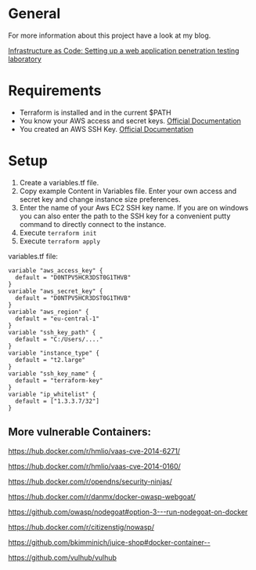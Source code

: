 # General

For more information about this project have a look at my blog.

[Infrastructure as Code: Setting up a web application penetration testing laboratory](https://avasdream.engineer/terraform-hacking-lab)

# Requirements

- Terraform is installed and in the current \$PATH
- You know your AWS access and secret keys. [Official Documentation](https://docs.aws.amazon.com/general/latest/gr/aws-sec-cred-types.html)
- You created an AWS SSH Key. [Official Documentation](https://docs.aws.amazon.com/ground-station/latest/ug/create-ec2-ssh-key-pair.html)

# Setup

1. Create a variables.tf file.
2. Copy example Content in Variables file. Enter your own access and secret key and change instance size preferences.
3. Enter the name of your Aws EC2 SSH key name. If you are on windows you can also enter the path to the SSH key for a convenient putty command to directly connect to the instance.
4. Execute `terraform init`
5. Execute `terraform apply`

variables.tf file:

```
variable "aws_access_key" {
  default = "D0NTPV5HCR3DST0G1THVB"
}
variable "aws_secret_key" {
  default = "D0NTPV5HCR3DST0G1THVB"
}
variable "aws_region" {
  default = "eu-central-1"
}
variable "ssh_key_path" {
  default = "C:/Users/...."
}
variable "instance_type" {
  default = "t2.large"
}
variable "ssh_key_name" {
  default = "terraform-key"
}
variable "ip_whitelist" {
  default = ["1.3.3.7/32"]
}
```

## More vulnerable Containers:

https://hub.docker.com/r/hmlio/vaas-cve-2014-6271/

https://hub.docker.com/r/hmlio/vaas-cve-2014-0160/

https://hub.docker.com/r/opendns/security-ninjas/

https://hub.docker.com/r/danmx/docker-owasp-webgoat/

https://github.com/owasp/nodegoat#option-3---run-nodegoat-on-docker

https://hub.docker.com/r/citizenstig/nowasp/

https://github.com/bkimminich/juice-shop#docker-container--

https://github.com/vulhub/vulhub
